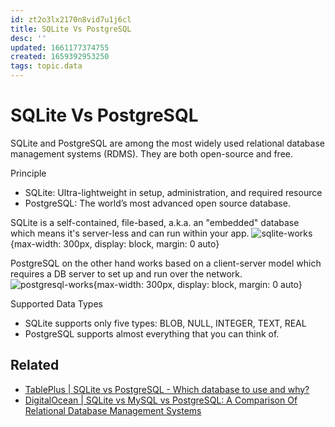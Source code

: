 ```yaml
---
id: zt2o3lx2170n8vid7u1j6cl
title: SQLite Vs PostgreSQL
desc: ''
updated: 1661177374755
created: 1659392953250
tags: topic.data
---
```

# SQLite Vs PostgreSQL

SQLite and PostgreSQL are among the most widely used relational database management systems (RDMS). They are both open-source and free.

Principle
- SQLite: Ultra-lightweight in setup, administration, and required resource
- PostgreSQL: The world’s most advanced open source database.

SQLite is a self-contained, file-based, a.k.a. an "embedded" database which means it's server-less and can run within your app.
![sqlite-works](https://tableplus.com/assets/images/sqlite-vs-postgresql/sqlite-works.jpg){max-width: 300px, display: block, margin: 0 auto}

PostgreSQL on the other hand works based on a client-server model which requires a DB server to set up and run over the network.
![postgresql-works](https://tableplus.com/assets/images/sqlite-vs-postgresql/postgresql-works.jpg){max-width: 300px, display: block, margin: 0 auto}

Supported Data Types
- SQLite supports only five types: BLOB, NULL, INTEGER, TEXT, REAL
- PostgreSQL supports almost everything that you can think of.

## Related

- [TablePlus | SQLite vs PostgreSQL - Which database to use and why?](https://tableplus.com/blog/2018/08/sqlite-vs-postgresql-which-database-to-use-and-why.html)
- [DigitalOcean | SQLite vs MySQL vs PostgreSQL: A Comparison Of Relational Database Management Systems](https://www.digitalocean.com/community/tutorials/sqlite-vs-mysql-vs-postgresql-a-comparison-of-relational-database-management-systems)